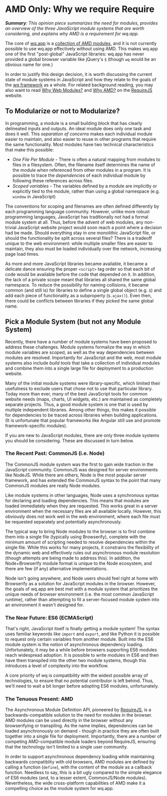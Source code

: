 AMD Only: Why we require Require
================================

_**Summary**: This opinion piece summarizes the need for modules, provides an overview of the three JavaScript module systems that are worth considering, and explains why AMD is a requirement for wq.app._

The core of [wq.app] is a [collection of AMD modules], and it is not currently possible to use wq.app effectively without using AMD.  This makes wq.app one of the first "post-global" JavaScript libraries: wq.app has never provided a global browser variable like jQuery's `$` (though `wq` would be an obvious name for one.)

In order to justify this design decision, it is worth discussing the current state of module systems in JavaScript and how they relate to the goals of the [wq framework] as a whole.  For related background reading, you may also want to read [Why Web Modules?] and [Why AMD?] on the [RequireJS] website.

## To Modularize or not to Modularize?
In programming, a module is a small building block that has clearly delineated inputs and outputs.  An ideal module does only one task and does it well.  This *separation of concerns* makes each individual module easier to maintain, and also easier to reuse in other programs that require the same functionality.  Most modules have two technical characteristics that make this possible:

 * *One File Per Module* - There is often a natural mapping from modules to files in a filesystem.  Often, the filename itself determines the name of the module when referenced from other modules in a program.  It is possible to trace the *dependencies* of each individual module by following these references across files.
 * *Scoped variables* - The variables defined by a module are implicitly or explicitly tied to the module, rather than using a global namespace (e.g. `window` in JavaScript)

The conventions for scoping and filenames are often defined differently by each programming language community.  However, unlike more robust programming languages, JavaScript has traditionally not had a formal module system at all.  Thus, before the advent of web modules, any non-trivial JavaScript website project would soon reach a point where a decision had be made.  Should everything stay in one monolithic JavaScript file, or should the functionality be split across several files?  There is a tradeoff unique to the web environment: while multiple smaller files are easier to maintain, they also must be loaded individually over the network, increasing page load times.

As more and more JavaScript libraries became available, it became a delicate dance ensuring the proper `<script>` tag order so that each bit of code would be available before the code that depended on it.  In addition, the lack of a private scope meant that libraries all shared the same global namespace.  To reduce the possibility for naming collisions, it became common (and still is) for libraries to define a single global object (e.g. `$`) and add each piece of functionality as a subproperty (`$.ajax()`).  Even then, there could be conflicts between libraries if they picked the same global name.

## Pick a Module System (but not any Module System)
Recently, there have a number of module systems have been proposed to address these challenges.  Module systems formalize the way in which module variables are scoped, as well as the way dependencies between modules are resolved.  Importantly for JavaScript and the web, most module systems also include *build tools* that take a collection of individual modules and combine them into a single large file for deployment to a production website.

Many of the initial module systems were library-specific, which limited their usefulness to exclude users that chose not to use that particular library.  Today more than ever, many of the best JavaScript tools for common website needs (maps, charts, UI widgets, etc.) are maintained as completely separate projects.  Thus, a good module system is one that is used by multiple independent libraries.  Among other things, this makes it possible for dependencies to be traced across libraries when building applications.  (It is unfortunate that popular frameworks like Angular still use and promote framework-specific modules).

If you are new to JavaScript modules, there are only three module systems you should be considering.  These are discussed in turn below.

### The Recent Past: CommonJS (i.e. Node)
The CommonJS module system was the first to gain wide traction in the JavaScript community.  CommonJS was designed for server environments like NodeJS.  While there are others, Node is the most popular server framework, and has extended the CommonJS syntax to the point that many CommonJS modules are really Node modules.

Like module systems in other languages, Node uses a synchronous syntax for declaring and loading dependencies.  This means that modules are loaded immediately when they are requested.  This works great in a server environment when the necessary files are all available locally.  However, this obviously does not work well in the web environment, where each file must be requested separately and potentially asynchronously.

The typical way to bring Node modules to the browser is to first combine them into a single file (typically using Browserify), complete with the minimum amount of scripting needed to resolve dependencies within the single file.  While this works for many projects, it constrains the flexibility of the dynamic web and effectively rules out asynchronous module resolution (though attempts are being made to address this).  In addition, the Node+Browserify module format is unique to the Node ecosystem, and there are few (if any) alternative implementations.

Node isn't going anywhere, and Node users should feel right at home with Browserify as a solution for JavaScript modules in the browser.  However, the goals of wq.app are best met with a module system that prioritizes the unique needs of browser environment (i.e. the most common JavaScript runtime), rather than attempting to fit a server-focused module system into an environment it wasn't designed for.

### The Near Future: ES6 (ECMAScript)
That's right, JavaScript itself is finally getting a module system!  The syntax uses familiar keywords like `import` and `export`, and like Python it is possible to request only certain variables from another module.  Built into the ES6 module system is the notion of asynchronous dependency loading.  Unfortunately, it may be a while before browsers supporting ES6 modules reach widespread adoption.  It is possible to write modules in ES6 and then have them transpiled into the other two module systems, though this introduces a level of complexity into the workflow.

A core priority of wq is compatibility with the widest possible array of technologies, to ensure that no potential contributor is left behind.  Thus, we'll need to wait a bit longer before adopting ES6 modules, unfortunately.

### The Tenuous Present: AMD
The Asynchronous Module Definition API, pioneered by [RequireJS], is a backwards-compatible solution to the need for modules in the browser.  AMD modules can be used directly in the browser without any browserifying or transpiling.  As the name implies, dependencies can be loaded asynchronously on demand - though in practice they are often built together into a single file for deployment.  Importantly, there are a number of competing AMD-compatible module loaders beyond RequireJS, ensuring that the technology isn't limited to a single user community.

In order to support asynchronous dependency loading while maintaining backwards compatiblity with old browsers, AMD modules are defined by calling a function (`define`), with the content of the module as a callback function.  Needless to say, this is a bit ugly compared to the simple elegance of ES6 modules (and, to a lesser extent, CommonJS/Node modules).  Nevertheless, the wide cross-platform capabilities of AMD make it a compelling choice as the module system for wq.app.

[wq.app]: http://wq.io/wq.app
[wq framework]: http://wq.io
[collection of AMD modules]: http://wq.io/docs/app
[Why Web Modules?]: http://requirejs.org/docs/why.html
[Why AMD?]: http://requirejs.org/docs/whyamd.html
[RequireJS]: http://requirejs.org